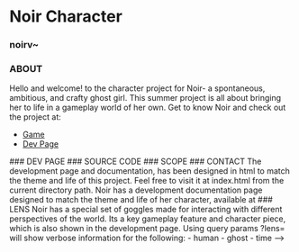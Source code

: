 # Noir Character
### noirv~

### ABOUT
Hello and welcome! to the character project for Noir- a spontaneous, ambitious, and crafty ghost girl. This summer project is all about bringing her to life in a gameplay world of her own. Get to know Noir and check out the project at:  
- <a target='blank' href='https://www.roblox.com/games/6842303525/Noir'>Game</a>
- <a target='blank' href='https://noir.silvrship.dev/'>Dev Page</a>





<!-->


### DEV PAGE


### SOURCE CODE

### SCOPE

### CONTACT


The development page and documentation, has been designed in html to match the theme and life of this project. Feel free to visit it at index.html from the current directory path.

Noir has a development documentation page designed to match the theme and life of her character, available at 

### LENS
Noir has a special set of goggles made for interacting with different perspectives of the world. Its a key gameplay feature and character piece, which is also shown in the development page. Using query params ?lens=<lens name> will show verbose information for the following:
	- human
	- ghost
	- time

-->
